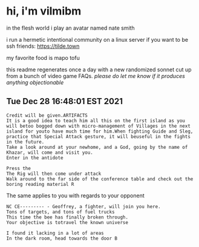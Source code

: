 # hi, i'm vilmibm

in the flesh world i play an avatar named nate smith

i run a hermetic intentional community on a linux server if you want to be ssh friends: https://tilde.town

my favorite food is mapo tofu

this readme regenerates once a day with a new randomized sonnet cut up from a bunch of video game FAQs.
_please do let me know if it produces anything objectionable_

## Tue Dec 28 16:48:01 EST 2021

    Credit will be given.ARTIFACTS
    It is a good idea to teach him all this on the first island as you will betoo bogged down with micro-management of Villages in the next island for youto have much time for him.When fighting Guide and Sleg, practice that Special Attack gesture, it will beuseful in the fights in the future.
    Take a look around at your newhome, and a God, going by the name of Khazar, will come and visit you.
    Enter in the antidote
    
    Press the
    The Rig will then come under attack
    Walk around to the far side of the conference table and check out the boring reading material R
     The same applies to you with regards to your opponent
    
    NC CE--------- - Geoffrey, a fighter, will join you here.
    Tons of targets, and tons of fuel trucks
    This time the bee has finally broken through.
    Your objective is totravel the known universe
    
    I found it lacking in a lot of areas
    In the dark room, head towards the door B
